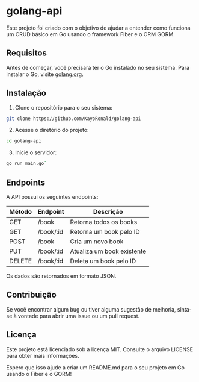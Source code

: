 # golang-api

Este projeto foi criado com o objetivo de ajudar a entender como funciona um CRUD básico em Go usando o framework Fiber e o ORM GORM.

## Requisitos

Antes de começar, você precisará ter o Go instalado no seu sistema. Para instalar o Go, visite [golang.org](https://golang.org/doc/install).

## Instalação

1. Clone o repositório para o seu sistema:

```bash
git clone https://github.com/KayoRonald/golang-api
```
2. Acesse o diretório do projeto:

```bash
cd golang-api
```

3. Inicie o servidor:

```bash
go run main.go`
```

## Endpoints

A API possui os seguintes endpoints:

| Método | Endpoint | Descrição |
| ------ | -------- | --------- |
| GET | /book | Retorna todos os books |
| GET | /book/:id | Retorna um book pelo ID |
| POST | /book | Cria um novo book |
| PUT | /book/:id | Atualiza um book existente |
| DELETE | /book/:id | Deleta um book pelo ID |

Os dados são retornados em formato JSON.

## Contribuição

Se você encontrar algum bug ou tiver alguma sugestão de melhoria, sinta-se à vontade para abrir uma issue ou um pull request.

## Licença

Este projeto está licenciado sob a licença MIT. Consulte o arquivo LICENSE para obter mais informações.

Espero que isso ajude a criar um README.md para o seu projeto em Go usando o Fiber e o GORM!